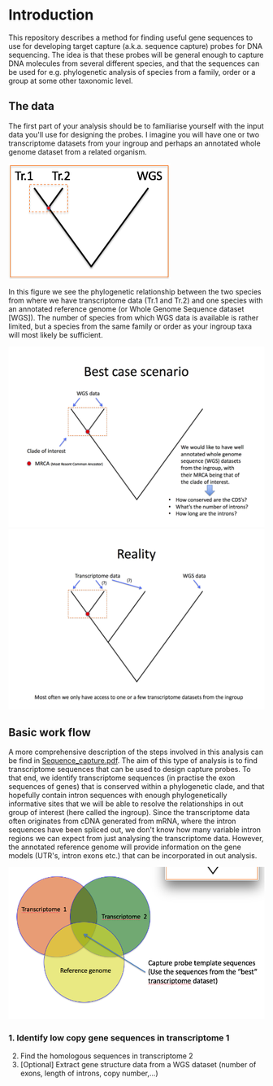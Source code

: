 # Introduction
This repository describes a method for finding useful gene sequences to use for developing target capture (a.k.a. sequence capture) probes for DNA sequencing. The idea is that these probes will be general enough to capture DNA molecules from several different species, and that the sequences can be used for e.g. phylogenetic analysis of species from a family, order or a group at some other taxonomic level.

## The data
The first part of your analysis should be to familiarise yourself with the input data you'll use for designing the probes. I imagine you will have one or two transcriptome datasets from your ingroup and perhaps an annotated whole genome dataset from a related organism.

![Data](images/1.png)

In this figure we see the phylogenetic relationship between the two species from where we have transcriptome data (Tr.1 and Tr.2) and one species with an annotated reference genome (or Whole Genome Sequence dataset [WGS]). The number of species from which WGS data is available is rather limited, but a species from the same family or order as your ingroup taxa will most likely be sufficient. 

![Best case scenario](images/2.png)
![Reality](images/3.png)

## Basic work flow
A more comprehensive description of the steps involved in this analysis can be find in [Sequence_capture.pdf](./Sequence_capture.pdf). The aim of this type of analysis is to find transcriptome sequences that can be used to design capture probes. To that end, we identify transcriptome sequences (in practise the exon sequences of genes) that is conserved within a phylogenetic clade, and that hopefully contain intron sequences with enough phylogenetically informative sites that we will be able to resolve the relationships in out group of interest (here called the ingroup). Since the transcriptome data often originates from cDNA generated from mRNA, where the intron sequences have been spliced out, we don\'t know how many variable intron regions we can expect from just analysing the transcriptome data. However, the annotated reference genome will provide information on the gene models (UTR's, intron exons etc.) that can be incorporated in out analysis.

![Venn diagram](images/4.png)

### 1. Identify low copy gene sequences in transcriptome 1
2. Find the homologous sequences in transcriptome 2
3. [Optional] Extract gene structure data from a WGS dataset (number of exons, length of introns, copy number,…)

